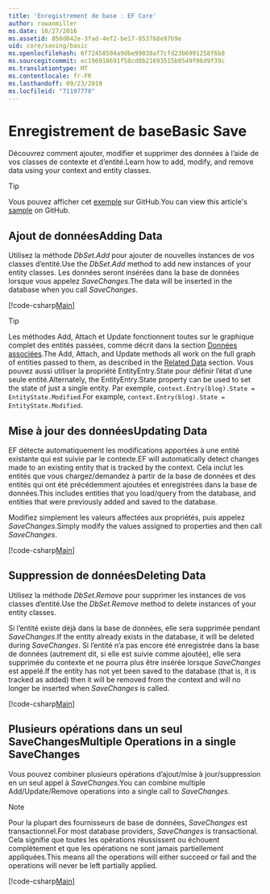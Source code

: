 ```yaml
---
title: 'Enregistrement de base : EF Core'
author: rowanmiller
ms.date: 10/27/2016
ms.assetid: 850d842e-3fad-4ef2-be17-053768e97b9e
uid: core/saving/basic
ms.openlocfilehash: 6f72458504a9dbe99038af7cfd23b6991258f6b8
ms.sourcegitcommit: ec196918691f50cd0b21693515b0549f06d9f39c
ms.translationtype: MT
ms.contentlocale: fr-FR
ms.lasthandoff: 09/23/2019
ms.locfileid: "71197778"
---
```

# <a name="basic-save"></a><span data-ttu-id="fcc06-102">Enregistrement de base</span><span class="sxs-lookup"><span data-stu-id="fcc06-102">Basic Save</span></span>

<span data-ttu-id="fcc06-103">Découvrez comment ajouter, modifier et supprimer des données à l’aide de vos classes de contexte et d’entité.</span><span class="sxs-lookup"><span data-stu-id="fcc06-103">Learn how to add, modify, and remove data using your context and entity classes.</span></span>

> [!TIP]  
> <span data-ttu-id="fcc06-104">Vous pouvez afficher cet [exemple](https://github.com/aspnet/EntityFramework.Docs/tree/master/samples/core/Saving/Basics/) sur GitHub.</span><span class="sxs-lookup"><span data-stu-id="fcc06-104">You can view this article's [sample](https://github.com/aspnet/EntityFramework.Docs/tree/master/samples/core/Saving/Basics/) on GitHub.</span></span>

## <a name="adding-data"></a><span data-ttu-id="fcc06-105">Ajout de données</span><span class="sxs-lookup"><span data-stu-id="fcc06-105">Adding Data</span></span>

<span data-ttu-id="fcc06-106">Utilisez la méthode *DbSet.Add* pour ajouter de nouvelles instances de vos classes d’entité.</span><span class="sxs-lookup"><span data-stu-id="fcc06-106">Use the *DbSet.Add* method to add new instances of your entity classes.</span></span> <span data-ttu-id="fcc06-107">Les données seront insérées dans la base de données lorsque vous appelez *SaveChanges*.</span><span class="sxs-lookup"><span data-stu-id="fcc06-107">The data will be inserted in the database when you call *SaveChanges*.</span></span>

[!code-csharp[Main](../../../samples/core/Saving/Basics/Sample.cs#Add)]

> [!TIP]  
> <span data-ttu-id="fcc06-108">Les méthodes Add, Attach et Update fonctionnent toutes sur le graphique complet des entités passées, comme décrit dans la section [Données associées](related-data.md).</span><span class="sxs-lookup"><span data-stu-id="fcc06-108">The Add, Attach, and Update methods all work on the full graph of entities passed to them, as described in the [Related Data](related-data.md) section.</span></span> <span data-ttu-id="fcc06-109">Vous pouvez aussi utiliser la propriété EntityEntry.State pour définir l’état d’une seule entité.</span><span class="sxs-lookup"><span data-stu-id="fcc06-109">Alternately, the EntityEntry.State property can be used to set the state of just a single entity.</span></span> <span data-ttu-id="fcc06-110">Par exemple, `context.Entry(blog).State = EntityState.Modified`.</span><span class="sxs-lookup"><span data-stu-id="fcc06-110">For example, `context.Entry(blog).State = EntityState.Modified`.</span></span>

## <a name="updating-data"></a><span data-ttu-id="fcc06-111">Mise à jour des données</span><span class="sxs-lookup"><span data-stu-id="fcc06-111">Updating Data</span></span>

<span data-ttu-id="fcc06-112">EF détecte automatiquement les modifications apportées à une entité existante qui est suivie par le contexte.</span><span class="sxs-lookup"><span data-stu-id="fcc06-112">EF will automatically detect changes made to an existing entity that is tracked by the context.</span></span> <span data-ttu-id="fcc06-113">Cela inclut les entités que vous chargez/demandez à partir de la base de données et des entités qui ont été précédemment ajoutées et enregistrées dans la base de données.</span><span class="sxs-lookup"><span data-stu-id="fcc06-113">This includes entities that you load/query from the database, and entities that were previously added and saved to the database.</span></span>

<span data-ttu-id="fcc06-114">Modifiez simplement les valeurs affectées aux propriétés, puis appelez *SaveChanges*.</span><span class="sxs-lookup"><span data-stu-id="fcc06-114">Simply modify the values assigned to properties and then call *SaveChanges*.</span></span>

[!code-csharp[Main](../../../samples/core/Saving/Basics/Sample.cs#Update)]

## <a name="deleting-data"></a><span data-ttu-id="fcc06-115">Suppression de données</span><span class="sxs-lookup"><span data-stu-id="fcc06-115">Deleting Data</span></span>

<span data-ttu-id="fcc06-116">Utilisez la méthode *DbSet.Remove* pour supprimer les instances de vos classes d’entité.</span><span class="sxs-lookup"><span data-stu-id="fcc06-116">Use the *DbSet.Remove* method to delete instances of your entity classes.</span></span>

<span data-ttu-id="fcc06-117">Si l’entité existe déjà dans la base de données, elle sera supprimée pendant *SaveChanges*.</span><span class="sxs-lookup"><span data-stu-id="fcc06-117">If the entity already exists in the database, it will be deleted during *SaveChanges*.</span></span> <span data-ttu-id="fcc06-118">Si l’entité n’a pas encore été enregistrée dans la base de données (autrement dit, si elle est suivie comme ajoutée), elle sera supprimée du contexte et ne pourra plus être insérée lorsque *SaveChanges* est appelé.</span><span class="sxs-lookup"><span data-stu-id="fcc06-118">If the entity has not yet been saved to the database (that is, it is tracked as added) then it will be removed from the context and will no longer be inserted when *SaveChanges* is called.</span></span>

[!code-csharp[Main](../../../samples/core/Saving/Basics/Sample.cs#Remove)]

## <a name="multiple-operations-in-a-single-savechanges"></a><span data-ttu-id="fcc06-119">Plusieurs opérations dans un seul SaveChanges</span><span class="sxs-lookup"><span data-stu-id="fcc06-119">Multiple Operations in a single SaveChanges</span></span>

<span data-ttu-id="fcc06-120">Vous pouvez combiner plusieurs opérations d’ajout/mise à jour/suppression en un seul appel à *SaveChanges*.</span><span class="sxs-lookup"><span data-stu-id="fcc06-120">You can combine multiple Add/Update/Remove operations into a single call to *SaveChanges*.</span></span>

> [!NOTE]  
> <span data-ttu-id="fcc06-121">Pour la plupart des fournisseurs de base de données, *SaveChanges* est transactionnel.</span><span class="sxs-lookup"><span data-stu-id="fcc06-121">For most database providers, *SaveChanges* is transactional.</span></span> <span data-ttu-id="fcc06-122">Cela signifie que toutes les opérations réussissent ou échouent complètement et que les opérations ne sont jamais partiellement appliquées.</span><span class="sxs-lookup"><span data-stu-id="fcc06-122">This means  all the operations will either succeed or fail and the operations will never be left partially applied.</span></span>

[!code-csharp[Main](../../../samples/core/Saving/Basics/Sample.cs#MultipleOperations)]
